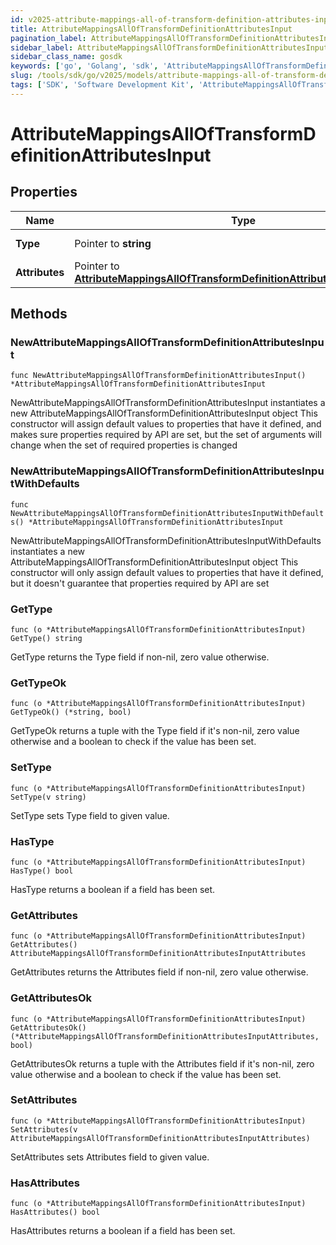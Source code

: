```yaml
---
id: v2025-attribute-mappings-all-of-transform-definition-attributes-input
title: AttributeMappingsAllOfTransformDefinitionAttributesInput
pagination_label: AttributeMappingsAllOfTransformDefinitionAttributesInput
sidebar_label: AttributeMappingsAllOfTransformDefinitionAttributesInput
sidebar_class_name: gosdk
keywords: ['go', 'Golang', 'sdk', 'AttributeMappingsAllOfTransformDefinitionAttributesInput', 'V2025AttributeMappingsAllOfTransformDefinitionAttributesInput'] 
slug: /tools/sdk/go/v2025/models/attribute-mappings-all-of-transform-definition-attributes-input
tags: ['SDK', 'Software Development Kit', 'AttributeMappingsAllOfTransformDefinitionAttributesInput', 'V2025AttributeMappingsAllOfTransformDefinitionAttributesInput']
---
```


# AttributeMappingsAllOfTransformDefinitionAttributesInput

## Properties

Name | Type | Description | Notes
------------ | ------------- | ------------- | -------------
**Type** | Pointer to **string** | The Type of Attribute | [optional] 
**Attributes** | Pointer to [**AttributeMappingsAllOfTransformDefinitionAttributesInputAttributes**](attribute-mappings-all-of-transform-definition-attributes-input-attributes) |  | [optional] 

## Methods

### NewAttributeMappingsAllOfTransformDefinitionAttributesInput

`func NewAttributeMappingsAllOfTransformDefinitionAttributesInput() *AttributeMappingsAllOfTransformDefinitionAttributesInput`

NewAttributeMappingsAllOfTransformDefinitionAttributesInput instantiates a new AttributeMappingsAllOfTransformDefinitionAttributesInput object
This constructor will assign default values to properties that have it defined,
and makes sure properties required by API are set, but the set of arguments
will change when the set of required properties is changed

### NewAttributeMappingsAllOfTransformDefinitionAttributesInputWithDefaults

`func NewAttributeMappingsAllOfTransformDefinitionAttributesInputWithDefaults() *AttributeMappingsAllOfTransformDefinitionAttributesInput`

NewAttributeMappingsAllOfTransformDefinitionAttributesInputWithDefaults instantiates a new AttributeMappingsAllOfTransformDefinitionAttributesInput object
This constructor will only assign default values to properties that have it defined,
but it doesn't guarantee that properties required by API are set

### GetType

`func (o *AttributeMappingsAllOfTransformDefinitionAttributesInput) GetType() string`

GetType returns the Type field if non-nil, zero value otherwise.

### GetTypeOk

`func (o *AttributeMappingsAllOfTransformDefinitionAttributesInput) GetTypeOk() (*string, bool)`

GetTypeOk returns a tuple with the Type field if it's non-nil, zero value otherwise
and a boolean to check if the value has been set.

### SetType

`func (o *AttributeMappingsAllOfTransformDefinitionAttributesInput) SetType(v string)`

SetType sets Type field to given value.

### HasType

`func (o *AttributeMappingsAllOfTransformDefinitionAttributesInput) HasType() bool`

HasType returns a boolean if a field has been set.

### GetAttributes

`func (o *AttributeMappingsAllOfTransformDefinitionAttributesInput) GetAttributes() AttributeMappingsAllOfTransformDefinitionAttributesInputAttributes`

GetAttributes returns the Attributes field if non-nil, zero value otherwise.

### GetAttributesOk

`func (o *AttributeMappingsAllOfTransformDefinitionAttributesInput) GetAttributesOk() (*AttributeMappingsAllOfTransformDefinitionAttributesInputAttributes, bool)`

GetAttributesOk returns a tuple with the Attributes field if it's non-nil, zero value otherwise
and a boolean to check if the value has been set.

### SetAttributes

`func (o *AttributeMappingsAllOfTransformDefinitionAttributesInput) SetAttributes(v AttributeMappingsAllOfTransformDefinitionAttributesInputAttributes)`

SetAttributes sets Attributes field to given value.

### HasAttributes

`func (o *AttributeMappingsAllOfTransformDefinitionAttributesInput) HasAttributes() bool`

HasAttributes returns a boolean if a field has been set.


